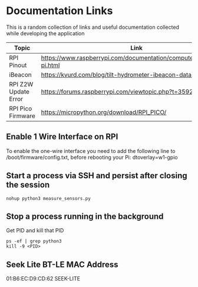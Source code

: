 # Documentation Links
This is a random collection of links and useful documentation collected while developing the application

|Topic|Link|
|-----|----|
|RPI Pinout|https://www.raspberrypi.com/documentation/computers/raspberry-pi.html|
|iBeacon|https://kvurd.com/blog/tilt-hydrometer-ibeacon-data-format/|
|RPI Z2W Update Error|https://forums.raspberrypi.com/viewtopic.php?t=359240|
|RPI Pico Firmware|https://micropython.org/download/RPI_PICO/|

## Enable 1 Wire Interface on RPI
To enable the one-wire interface you need to add the following line to /boot/firmware/config.txt, before rebooting your Pi:
dtoverlay=w1-gpio

## Start a process via SSH and persist after closing the session
```
nohup python3 measure_sensors.py
```

## Stop a process running in the background
Get PID and kill that PID
```
ps -ef | grep python3
kill -9 <PID>
```


## Seek Lite BT-LE MAC Address
01:B6:EC:D9:CD:62 SEEK-LITE
